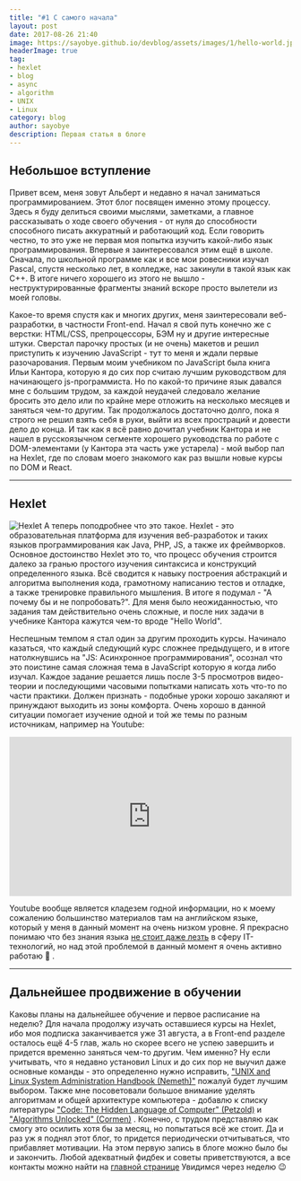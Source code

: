 ```yaml
---
title: "#1 С самого начала"
layout: post
date: 2017-08-26 21:40
image: https://sayobye.github.io/devblog/assets/images/1/hello-world.jpg
headerImage: true
tag:
- hexlet
- blog
- async
- algorithm
- UNIX
- Linux
category: blog
author: sayobye
description: Первая статья в блоге
---
```



## Небольшое вступление
Привет всем, меня зовут Альберт и недавно я начал заниматься программированием. Этот блог посвящен именно этому процессу. Здесь я буду делиться своими мыслями, заметками, а главное рассказывать о ходе своего обучения - от нуля до способности способного писать аккуратный и работающий код. Если говорить честно, то это уже не первая моя попытка изучить какой-либо язык программирования. Впервые я заинтересовался этим ещё в школе. Сначала, по школьной программе как и все мои ровесники изучал Pascal, спустя несколько лет, в колледже, нас закинули в такой язык как C++. В итоге ничего хорошего из этого не вышло - неструктурированные фрагменты знаний вскоре просто вылетели из моей головы.

Какое-то время спустя как и многих других, меня заинтересовали веб-разработки, в частности Front-end. Начал я свой путь конечно же с верстки: HTML/CSS, препроцессоры, БЭМ ну и другие интересные штуки. Сверстал парочку простых (и не очень) макетов и решил приступить к изучению JavaScript - тут то меня и ждали первые разочарования. Первым моим учебником по JavaScript была книга Ильи Кантора, которую я до сих пор считаю лучшим руководством для начинающего js-программиста. Но по какой-то причине язык давался мне с большим трудом, за каждой неудачей следовало желание бросить это дело или по крайне мере отложить на несколько месяцев и заняться чем-то другим. Так продолжалось достаточно долго, пока я строго не решил взять себя в руки, выйти из всех простраций и довести дело до конца. И так как я всё равно дочитал учебник Кантора и не нашел в русскоязычном сегменте хорошего руководства по работе с DOM-элементами (у Кантора эта часть уже устарела) - мой выбор пал на Hexlet, где по словам моего знакомого как раз вышли новые курсы по DOM и React.

* * *
## Hexlet

<img class="image" src="https://sayobye.github.io/devblog/assets/images/1/hexlet-screen-anim.gif" alt="Hexlet">
А теперь поподробнее что это такое. Hexlet - это образовательная платформа для изучения веб-разработок и таких языков программирования как Java, PHP, JS, а также их фреймворков. Основное достоинство Hexlet это то, что процесс обучения строится далеко за гранью простого изучения синтаксиса и конструкций определенного языка. Всё сводится к навыку построения абстракций и алгоритма выполнения кода, грамотному написанию тестов и отладке, а также тренировке правильного мышления. В итоге я подумал - "А почему бы и не попробовать?". Для меня было неожиданностью, что задания там действительно очень сложные, и после них задачи в учебнике Кантора кажутся чем-то вроде "Hello World".

Неспешным темпом я стал один за другим проходить курсы. Начинало казаться, что каждый следующий курс сложнее предыдущего, и в итоге натолкнувшись на "JS: Асинхронное программирования", осознал что это поистине самая сложная тема в JavaScript которую я когда либо изучал. Каждое задание решается лишь после 3-5 просмотров видео-теории и последующими часовыми попытками написать хоть что-то по части практики. Должен признать - подобные уроки хорошо закаляют и принуждают выходить из зоны комфорта. Очень хорошо в данной ситуации помогает изучение одной и той же темы по разным источникам, например на Youtube: 

<div style="position:relative;height:0;padding-bottom:56.25%"><iframe src="https://www.youtube.com/embed/8aGhZQkoFbQ?ecver=2" width="640" height="360" frameborder="0" style="position:absolute;width:100%;height:100%;left:0" allowfullscreen></iframe></div>

Youtube вообще является кладезем годной информации, но к моему сожалению большинство материалов там на английском языке, который у меня в данный момент на очень низком уровне. Я прекрасно понимаю что без знания языка [не стоит даже лезть](https://www.youtube.com/watch?v=UtgH7sUHPuk) в сферу IT-технологий, но над этой проблемой в данный момент я очень активно работаю :full_moon_with_face: .


* * * 
## Дальнейшее продвижение в обучении

Каковы планы на дальнейшее обучение и первое расписание на неделю? Для начала продолжу изучать оставшиеся курсы на Hexlet, ибо моя подписка заканчивается уже 31 августа, а в Front-end разделе осталось ещё 4-5 глав, жаль но скорее всего не успею завершить и придется временно заняться чем-то другим. Чем именно? Ну если учитывать, что я недавно установил Linux и до сих пор не выучил даже основные команды - это определенно нужно исправить, <a href="https://www.amazon.co.uk/Unix-Linux-System-Administration-Handbook/dp/0131480057/ref=sr_1_1?s=books&ie=UTF8&qid=1503783529&sr=1-1&keywords=unix+and+linux+system+administration+handbook" target="_blank">"UNIX and Linux System Administration Handbook (Nemeth)"</a> пожалуй будет лучшим выбором. Также мне посоветовали большое внимание уделять алгоритмам и общей архитектуре компьютера - добавлю к списку литературы <a href="https://www.amazon.co.uk/Code-Language-Computer-Hardware-Software/dp/0735611319/ref=sr_1_1?ie=UTF8&qid=1503783509&sr=8-1&keywords=Code" target="_blank">"Code: The Hidden Language of Computer" (Petzold)</a> и <a href="https://www.amazon.co.uk/Algorithms-Unlocked-Thomas-H-Cormen/dp/0262518805/ref=la_B000AQ24AS_1_2?s=books&ie=UTF8&qid=1503795846&sr=1-2" target="_blank">"Algorithms Unlocked" (Cormen)</a>
. Конечно, с трудом представляю как смогу это осилить хотя бы за месяц, но попытаться всё же стоит. Да и раз уж я поднял этот блог, то придется периодически отчитываться, что прибавляет мотивации. На этом первую запись в блоге можно было бы и закончить. Любой адекватный фидбек и советы приветствуются, а все контакты можно найти на [главной странице](https://sayobye.github.io/devblog/) Увидимся через неделю :wink:

